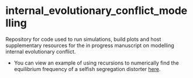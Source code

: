 # internal_evolutionary_conflict_modelling
Repository for code used to run simulations, build plots and host supplementary resources for the in progress manuscript on modelling internal evolutionary conflict.

- You can view an example of using recursions to numerically find the equilibrium frequency of a selfish segregation distorter [here](https://tomkeaney.github.io/internal_evolutionary_conflict_modelling/).
